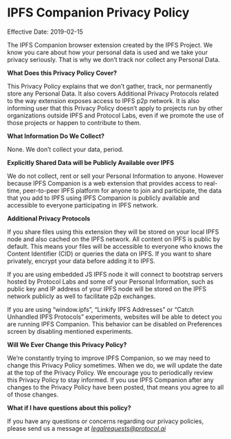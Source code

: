 # <strong>IPFS Companion Privacy Policy</strong>

Effective Date: 2019-02-15

The IPFS Companion browser extension created by the IPFS Project. We know you
care about how your personal data is used and we take your privacy seriously.
That is why we don’t track nor collect any Personal Data.

<strong>What Does this Privacy Policy Cover?</strong>

This Privacy Policy explains that we don’t gather, track, nor permanently store
any Personal Data. It also covers Additional Privacy Protocols related to the
way extension exposes access to IPFS p2p network. It is also informing user that
this Privacy Policy doesn’t apply to projects run by other organizations outside
IPFS and Protocol Labs, even if we promote the use of those projects or happen
to contribute to them.

<strong>What Information Do We Collect?</strong>

None. We don’t collect your data, period.

<strong>Explicitly Shared Data will be Publicly Available over IPFS</strong>

We do not collect, rent or sell your Personal Information to anyone. However
because IPFS Companion is a web extension that provides access to real-time,
peer-to-peer IPFS  platform for anyone to join and participate, the data that
you add to IPFS using IPFS Companion is publicly available and accessible to
everyone participating in IPFS network.

<strong>Additional Privacy Protocols</strong>

If you share files using this extension they will be stored on your local IPFS
node and also  cached on the IPFS network. All content on IPFS is public by
default. This means your files will be accessible to everyone who knows the
Content Identifier (CID) or queries the data on IPFS. If you want to share
privately, encrypt your data before adding it to IPFS.

If you are using embedded JS IPFS node it will connect to bootstrap servers
hosted by Protocol Labs and some of your Personal Information, such as public
key and IP address of your IPFS node will be stored on the IPFS network publicly
as well to facilitate p2p exchanges.

If you are using “window.ipfs”, “Linkify IPFS Addresses” or “Catch Unhandled
IPFS Protocols” experiments, websites will be able to detect you are running
IPFS Companion. This behavior can be disabled on Preferences screen by disabling
mentioned experiments.

<strong>Will We Ever Change this Privacy Policy?</strong>

We’re constantly trying to improve IPFS Companion, so we may need to change this
Privacy Policy sometimes. When we do, we will update the date at the top of the
Privacy Policy. We encourage you to periodically review this Privacy Policy to
stay informed. If you use IPFS Companion after any changes to the Privacy Policy
have been posted, that means you agree to all of those changes.

<strong>What if I have questions about this policy?</strong>

If you have any questions or concerns regarding our privacy policies, please
send us a message at <em>legalrequests@protocol.ai</em>

